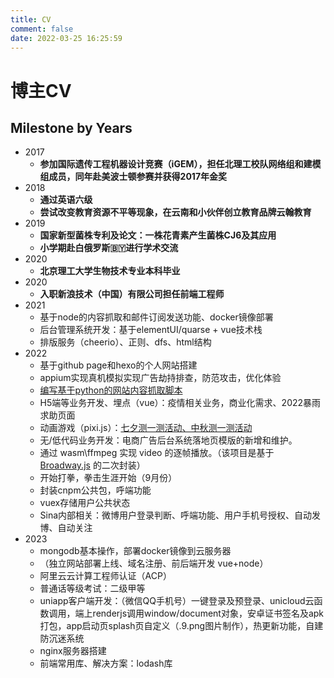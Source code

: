 ```yaml
---
title: CV
comment: false
date: 2022-03-25 16:25:59
---
```

# 博主CV


## Milestone by Years
<!-- 积累所有可被量化的进步和成就 -->
- 2017
  - **参加国际遗传工程机器设计竞赛（iGEM），担任北理工校队网络组和建模组成员，同年赴美波士顿参赛并获得2017年金奖**
- 2018
  - **通过英语六级**
  - **尝试改变教育资源不平等现象，在云南和小伙伴创立教育品牌云翰教育**
- 2019
  - **国家新型菌株专利及论文：一株花青素产生菌株CJ6及其应用**
  - **小学期赴白俄罗斯🇧🇾进行学术交流**
- 2020
  - **北京理工大学生物技术专业本科毕业**
- 2020
  - **入职新浪技术（中国）有限公司担任前端工程师**
- 2021
  - 基于node的内容抓取和邮件订阅发送功能、docker镜像部署
  - 后台管理系统开发：基于elementUI/quarse + vue技术栈
  - 排版服务（cheerio）、正则、dfs、html结构
- 2022
  - 基于github page和hexo的个人网站搭建
  - appium实现真机模拟实现广告劫持排查，防范攻击，优化体验
  - [编写基于python的网站内容抓取脚本](https://github.com/jakemama/pythonScriptDemo)
  - H5端等业务开发、埋点（vue）：疫情相关业务，商业化需求、2022暴雨求助页面
  - 动画游戏（pixi.js）：[七夕测一测活动、中秋测一测活动](http://wap_front.dev.sina.cn/marauder/demo_gallery/web/index/)
  - 无/低代码业务开发：电商广告后台系统落地页模版的新增和维护。
  - 通过 wasm\ffmpeg 实现 video 的逐帧播放。（该项目是基于 [Broadway.js](https://github.com/mbebenita/Broadway) 的二次封装）
  - 开始打拳，拳击生涯开始（9月份）
  - 封装cnpm公共包，呼端功能
  - vuex存储用户公共状态
  - Sina内部相关：微博用户登录判断、呼端功能、用户手机号授权、自动发博、自动关注
- 2023
  - mongodb基本操作，部署docker镜像到云服务器
  - （独立网站部署上线、域名注册、前后端开发 vue+node）
  - 阿里云云计算工程师认证（ACP）
  - 普通话等级考试：二级甲等
  - uniapp客户端开发：（微信QQ手机号）一键登录及预登录、unicloud云函数调用，端上renderjs调用window/document对象，安卓证书签名及apk打包，app启动页splash页自定义（.9.png图片制作），热更新功能，自建防沉迷系统
  - nginx服务器搭建
  - 前端常用库、解决方案：lodash库